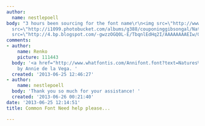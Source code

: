 ```yaml
---
author:
  name: nestlepoell
body: "3 hours been sourcing for the font name\r\n<img src=\"http://www.adventureisland.com/Ai/images/adventure_island_logo.gif\">\r\n<img
  src=\"http://i1099.photobucket.com/albums/g388/couponinggibsongal/Natures_HandLogo.jpg\">\r\n<img
  src=\"http://4.bp.blogspot.com/-gwzzOGQ0L-E/TbqnlEdHq2I/AAAAAAAAEIw/Gaa1x9luAzY/s1600/chatime%2540logo.jpg\">"
comments:
- author:
    name: Renko
    picture: 111443
  body: '<a href="http://www.whatfontis.com/Annifont.font?text=Natures%20Hand">Annifont</a>
    by Annie de la Vega. '
  created: '2013-06-25 12:46:27'
- author:
    name: nestlepoell
  body: 'Thank you so much for your assistance! '
  created: '2013-06-26 00:21:40'
date: '2013-06-25 12:14:51'
title: Common Font Need help please...

---
```

